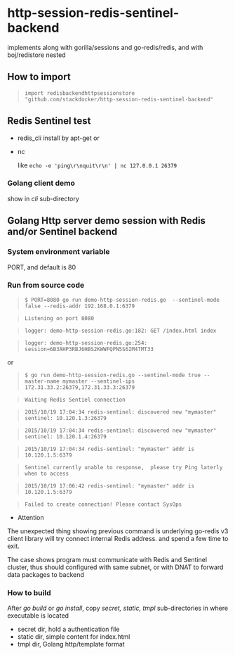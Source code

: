 # http-session-redis-sentinel-backend
implements along with gorilla/sessions and go-redis/redis, and with boj/redistore nested

## How to import

>`import redisbackendhttpsessionstore "github.com/stackdocker/http-session-redis-sentinel-backend"`

## Redis Sentinel test

* redis_cli
  install by apt-get or

* nc 

  like `echo -e 'ping\r\nquit\r\n' | nc 127.0.0.1 26379`
  
### Golang client demo

  show in _cli_ sub-directory

## Golang Http server demo session with Redis and/or Sentinel backend

### System environment variable
PORT, and default is 80

### Run from source code 
>`$ PORT=8080 go run demo-http-session-redis.go  --sentinel-mode false --redis-addr 192.168.0.1:6379`

>`Listening on port 8080`

>`logger: demo-http-session-redis.go:182: GET /index.html index`

>`logger: demo-http-session-redis.go:254: session=6B3AHP3RBJ6HBS2KWWFQPN5S6IM4TMT33`

or

>`$ go run demo-http-session-redis.go --sentinel-mode true --master-name mymaster --sentinel-ips 172.31.33.2:26379,172.31.33.3:26379`

>`Waiting Redis Sentiel connection`

>`2015/10/19 17:04:34 redis-sentinel: discovered new "mymaster" sentinel: 10.120.1.3:26379`

>`2015/10/19 17:04:34 redis-sentinel: discovered new "mymaster" sentinel: 10.120.1.4:26379`

>`2015/10/19 17:04:34 redis-sentinel: "mymaster" addr is 10.120.1.5:6379`

>`Sentinel currently unable to response,  please try Ping laterly when to access`

>`2015/10/19 17:06:42 redis-sentinel: "mymaster" addr is 10.120.1.5:6379`

>`Failed to create connection! Please contact SysOps`

* Attention

The unexpected thing showing previous command is underlying go-redis v3 client library will try connect internal Redis address.
and spend a few time to exit.

The case shows program must communicate with Redis and Sentinel cluster, thus should configured with same subnet,
or with DNAT to forward data packages to backend

### How to build

After _go build_ or _go install_, copy _secret, static, tmpl_ sub-directories in where executable is located

* secret dir, hold a authentication file
* static dir, simple content for index.html
* tmpl dir, Golang http/template format 



